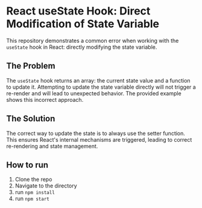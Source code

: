 # React useState Hook: Direct Modification of State Variable

This repository demonstrates a common error when working with the `useState` hook in React: directly modifying the state variable.

## The Problem
The `useState` hook returns an array: the current state value and a function to update it.  Attempting to update the state variable directly will not trigger a re-render and will lead to unexpected behavior.  The provided example shows this incorrect approach.

## The Solution
The correct way to update the state is to always use the setter function.  This ensures React's internal mechanisms are triggered, leading to correct re-rendering and state management.

## How to run
1. Clone the repo
2. Navigate to the directory
3. run `npm install`
4. run `npm start`